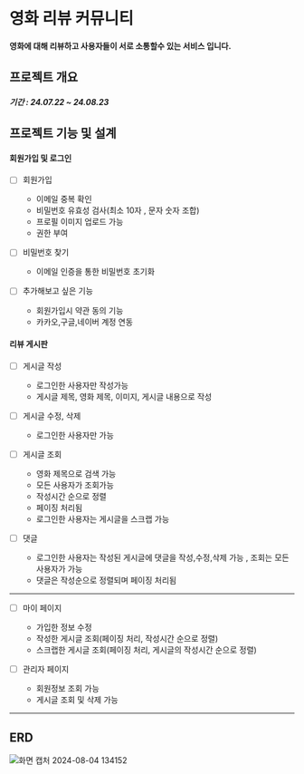 # 영화 리뷰 커뮤니티
#### 영화에 대해 리뷰하고 사용자들이 서로 소통할수 있는 서비스 입니다.

## 프로젝트 개요
##### 기간 : 24.07.22 ~ 24.08.23

## 프로젝트 기능 및 설계

#### 회원가입 및 로그인

  - [ ] 회원가입
      * 이메일 중복 확인
      * 비밀번호 유효성 검사(최소 10자 , 문자 숫자 조합)
      * 프로필 이미지 업로드 가능
      * 권한 부여
        
  - [ ] 비밀번호 찾기
      *  이메일 인증을 통한 비밀번호 초기화

  - [ ] 추가해보고 싶은 기능
      * 회원가입시 약관 동의 기능 
      * 카카오,구글,네이버 계정 연동

#### 리뷰 게시판
  - [ ] 게시글 작성
      * 로그인한 사용자만 작성가능
      * 게시글 제목, 영화 제목, 이미지, 게시글 내용으로 작성
       
  - [ ] 게시글 수정, 삭제
      * 로그인한 사용자만 가능
       
  - [ ] 게시글 조회
      * 영화 제목으로 검색 가능
      * 모든 사용자가 조회가능
      * 작성시간 순으로 정렬
      * 페이징 처리됨
      * 로그인한 사용자는 게시글을 스크랩 가능
       
  - [ ] 댓글
      * 로그인한 사용자는 작성된 게시글에 댓글을 작성,수정,삭제 가능 , 조회는 모든 사용자가 가능
      * 댓글은 작성순으로 정렬되며 페이징 처리됨
       
  ------------------------
        
- [ ] 마이 페이지
    * 가입한 정보 수정
    * 작성한 게시글 조회(페이징 처리, 작성시간 순으로 정렬)
    * 스크랩한 게시글 조회(페이징 처리, 게시글의 작성시간 순으로 정렬)

- [ ] 관리자 페이지
    * 회원정보 조회 가능
    * 게시글 조회 및 삭제 가능

-------------------------

## ERD

![화면 캡처 2024-08-04 134152](https://github.com/user-attachments/assets/9032d3f8-c23f-49bc-8b7f-53c319502cc9)



